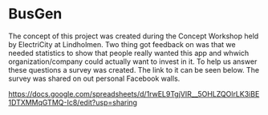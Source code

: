 # BusGen

The concept of this project was created during the Concept Workshop held by ElectriCity at Lindholmen. Two thing got feedback on was that we needed statistics to show that people really wanted this app and whwich organization/company could actually want to invest in it. To help us answer these questions a survey was created. The link to it can be seen below. The survey was shared on out personal Facebook walls.

https://docs.google.com/spreadsheets/d/1rwEL9TgjVIR__5OHLZQOlrLK3iBE1DTXMMqGTMQ-Ic8/edit?usp=sharing
